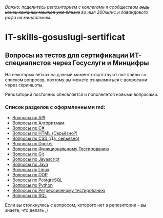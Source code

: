 *Важно: поделитесь репозиторием с коллегами и сообществом ~~ведь конец кожаных мешков уже близко~~ во имя 300кк/нс и лавандового рафа на миндальном.*

# IT-skills-gosuslugi-sertificat

## Вопросы из тестов для сертификации ИТ-специалистов через Госуслуги и Минцифры

На некоторых ветках на данный момент отсутствуют md-файлы со списком вопросов, поэтому вы можете ознакомиться с вопросами через скриншоты.

Репозиторий постоянно обновляется и пополняется новыми вопросами.

### Список разделов с оформленными md:

- [Вопросы по API](/API)
- [Вопросы по Алгоритмам](/Algorithms)
- [Вопросы по C#](/C#)
- [Вопросы по HTML (Серьёзно?)](/HTML)
- [Вопросы по CSS (Да, серьёзно)](/CSS)
- [Вопросы по Docker](/Docker)
- [Вопросы по Функциональному Тестированию](/Func_test)
- [Вопросы по Git](/Git)
- [Вопросы по Javascript](/JS)
- [Вопросы по Java](/JAVA)
- [Вопросы по Linux](/Linux)
- [Вопросы по OOP](/OOP)
- [Вопросы по PostgreSQL](/PostgreSQL)
- [Вопросы по Python](/Python)
- [Вопросы по Регрессионному тестированию](/Reg_test)
- [Вопросы по SQL](/SQL)
  
Если вы столкнулись с вопросом, которого нет в репозитории - вы знаете, что делать ;)
